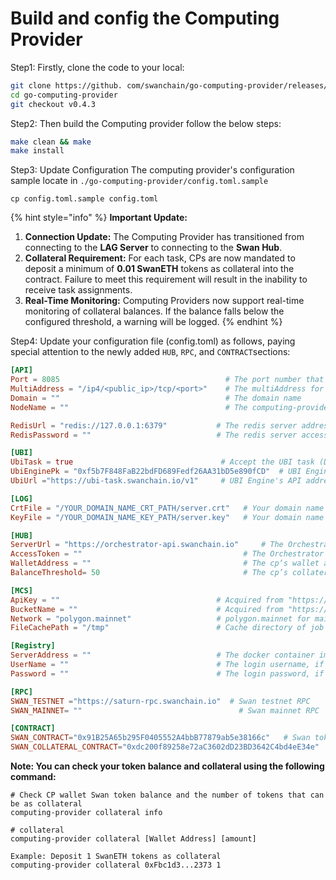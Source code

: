 # Build and config the Computing Provider

Step1: Firstly, clone the code to your local:

```bash
git clone https://github. com/swanchain/go-computing-provider/releases/
cd go-computing-provider
git checkout v0.4.3
```

Step2: Then build the Computing provider follow the below steps:

```bash
make clean && make
make install
```

Step3: Update Configuration The computing provider's configuration sample locate in `./go-computing-provider/config.toml.sample`

```
cp config.toml.sample config.toml
```

{% hint style="info" %}
**Important Update:**&#x20;

1. **Connection Update:** The Computing Provider has transitioned from connecting to the **LAG Server** to connecting to the **Swan Hub**.
2. **Collateral Requirement:** For each task, CPs are now mandated to deposit a minimum of **0.01 SwanETH** tokens as collateral into the contract. Failure to meet this requirement will result in the inability to receive task assignments.
3. **Real-Time Monitoring:** Computing Providers now support real-time monitoring of collateral balances. If the balance falls below the configured threshold, a warning will be logged.
{% endhint %}

Step4: Update your configuration file (config.toml) as follows, paying special attention to the newly added `HUB`, `RPC`, and `CONTRACT`sections:

```toml
[API]
Port = 8085                                     # The port number that the web server listens on
MultiAddress = "/ip4/<public_ip>/tcp/<port>"    # The multiAddress for libp2p
Domain = ""                                     # The domain name
NodeName = ""                                   # The computing-provider node name

RedisUrl = "redis://127.0.0.1:6379"           # The redis server address
RedisPassword = ""                            # The redis server access password

[UBI]
UbiTask = true                                 # Accept the UBI task (Default: true)
UbiEnginePk = "0xf5b7F848FaB22bdFD689Fedf26AA31bD5e890fCD"  # UBI Engine's public key, CP only accept the task from this UBI engine 
UbiUrl ="https://ubi-task.swanchain.io/v1"     # UBI Engine's API address

[LOG]
CrtFile = "/YOUR_DOMAIN_NAME_CRT_PATH/server.crt"   # Your domain name SSL .crt file path
KeyFile = "/YOUR_DOMAIN_NAME_KEY_PATH/server.key"   # Your domain name SSL .key file path

[HUB]
ServerUrl = "https://orchestrator-api.swanchain.io"     # The Orchestrator's API address
AccessToken = ""                                    # The Orchestrator's access token, Acquired from "https://orchestrator.swanchain.io" 
WalletAddress = ""                                  # The cp‘s wallet address
BalanceThreshold= 50                                # The cp’s collateral balance threshold

[MCS]
ApiKey = ""                                   # Acquired from "https://www.multichain.storage" -> setting -> Create API Key
BucketName = ""                               # Acquired from "https://www.multichain.storage" -> bucket -> Add Bucket
Network = "polygon.mainnet"                   # polygon.mainnet for mainnet, polygon.mumbai for testnet
FileCachePath = "/tmp"                        # Cache directory of job data

[Registry]
ServerAddress = ""                            # The docker container image registry address, if only a single node, you can ignore
UserName = ""                                 # The login username, if only a single node, you can ignore
Password = ""                                 # The login password, if only a single node, you can ignore

[RPC]
SWAN_TESTNET ="https://saturn-rpc.swanchain.io"  # Swan testnet RPC
SWAN_MAINNET= ""								   # Swan mainnet RPC

[CONTRACT]
SWAN_CONTRACT="0x91B25A65b295F0405552A4bbB77879ab5e38166c"   # Swan token's contract address
SWAN_COLLATERAL_CONTRACT="0xdc200f89258e72aC3602dD23BD3642C4bd4eE34e"   # Swan's collateral address
```

**Note: You can check your token balance and collateral using the following command:**

```
# Check CP wallet Swan token balance and the number of tokens that can be as collateral
computing-provider collateral info  

# collateral 
computing-provider collateral [Wallet Address] [amount]

Example: Deposit 1 SwanETH tokens as collateral
computing-provider collateral 0xFbc1d3...2373 1
```
